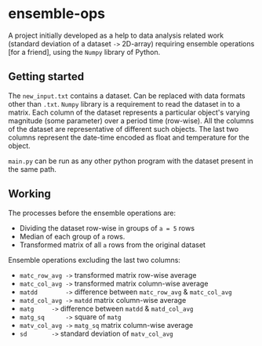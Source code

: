 # ensemble-ops

A project initially developed as a help to data analysis related work (standard deviation of a dataset `->` 2D-array) requiring ensemble operations [for a friend], using the `Numpy` library of Python.

## Getting started
The `new_input.txt` contains a dataset. Can be replaced with data formats other than `.txt`. `Numpy` library is a requirement to read the dataset in to a matrix.
Each column of the dataset represents a particular object's varying magnitude (some parameter) over a period time (row-wise). All the columns of the dataset are representative of different such objects. The last two columns represent the date-time encoded as float and temperature for the object.

`main.py` can be run as any other python program with the dataset present in the same path.

## Working
The processes before the ensemble operations are:
 * Dividing the dataset row-wise in groups of `a = 5` rows
 * Median of each group of `a` rows.
 * Transformed matrix of all `a` rows from the original dataset
	
Ensemble operations excluding the last two columns:
 * `matc_row_avg ->` transformed matrix row-wise average
 * `matc_col_avg ->` transformed matrix column-wise average
 * `matdd        ->` difference between `matc_row_avg` & `matc_col_avg` 
 * `matd_col_avg ->` `matdd` matrix column-wise average
 * `matg 	 ->` difference between `matdd` & `matd_col_avg`
 * `matg_sq 	 ->` square of `matg`
 * `matv_col_avg ->` `matg_sq` matrix column-wise average
 * `sd 		 ->` standard deviation of `matv_col_avg` 
